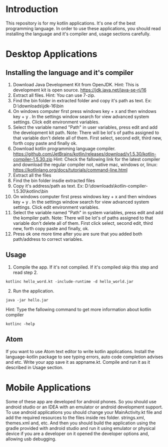 # Introduction 
This repository is for my kotlin applications. It's one of the best programming language. In order to use these applications, you should read installing the language and it's compiler and, usage sections carefully. 

# Desktop Applications
## Installing the language and it's compiler
1) Download Java Development Kit from OpenJDK. Hint: This is development kit is open source. 
https://jdk.java.net/java-se-ri/16
2) Extract all files. Hint: You can use 7-zip. 
3) Find the bin folder in extracted folder and copy it's path as text. Ex: D:\downloads\jdk-16\bin
4) On windows computer first press windows key + x and then windows key + y . In the settings window search for view advanced system settings. Click edit environment variables.
5) Select the variable named "Path" in user variables, press edit and add the development kit path. Note: There will be lot's of paths assigned to that variable don't delete all of them. First select, second edit, third new, forth copy paste and finally ok.
6) Download kotlin programming language compiler. 
https://github.com/JetBrains/kotlin/releases/download/v1.5.30/kotlin-compiler-1.5.30.zip
Hint: Check the fallowing link for the latest compiler and download the regular compiler not, native mac, windows or, linux: https://kotlinlang.org/docs/tutorials/command-line.html
7) Extract all the files
8) Find the bin folder insdie extracted files
9) Copy it's address/path as text. Ex: D:\downloads\kotlin-compiler-1.5.30\kotlinc\bin
10) On windows computer first press windows key + x and then windows key + y . In the settings window search for view advanced system settings. Click edit environment variables.
11) Select the variable named "Path" in system variables, press edit and add the kompiler path. Note: There will be lot's of paths assigned to that variable don't delete all of them. First click select, second edit, third new, forth copy paste and finally, ok.
12) Press ok one more time after you are sure that you added both path/address to correct variables. 

## Usage 
1) Compile the app. If it's not compiled. If it's compiled skip this step and read step 2.
```batch
kotlinc hello_word.kt -include-runtime -d hello_world.jar
```    
2) Run the application.
```batch
java -jar hello.jar
```

Hint: Type the fallowing command to get more information about kotlin compiler 
```batch 
kotlinc -help
```

## Atom 
If you want to use Atom text editor to write kotlin applications. Install the language-kotlin package to see typing errors, auto code completion advises and etc. Write your app save it as appname.kt. Compile and run it as it described in Usage section. 

# Mobile Applications 
Some of these app are developed for android phones. So you should use android studio or an IDEA with an emulator or android development support. To use android applications you should change your MainActivity.kt file and add the required resources to the files inside res folder. strings.xml, themes.xml and, etc. And then you should build the application using the gradle provided with android studio and run it using emulator or physical device if you are a developer on it opened the developer options and, allowing usb debugging. 
